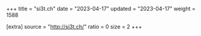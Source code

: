 +++
title = "si3t.ch"
date = "2023-04-17"
updated = "2023-04-17"
weight = 1588

[extra]
source = "http://si3t.ch/"
ratio = 0
size = 2
+++
